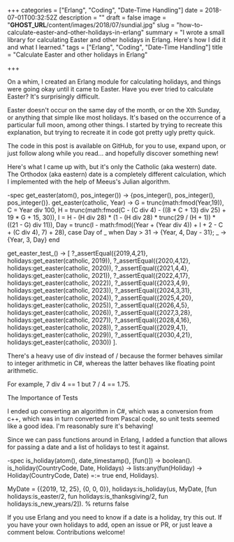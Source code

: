 +++
categories = ["Erlang", "Coding", "Date-Time Handling"]
date = 2018-07-01T00:32:52Z
description = ""
draft = false
image = "__GHOST_URL__/content/images/2018/07/sundial.jpg"
slug = "how-to-calculate-easter-and-other-holidays-in-erlang"
summary = "I wrote a small library for calculating Easter and other holidays in Erlang. Here's how I did it and what I learned."
tags = ["Erlang", "Coding", "Date-Time Handling"]
title = "Calculate Easter and other holidays in Erlang"

+++


On a whim, I created an Erlang module for calculating holidays, and things were going okay until it came to Easter. Have you ever tried to calculate Easter? It's surprisingly difficult.

Easter doesn't occur on the same day of the month, or on the Xth Sunday, or anything that simple like most holidays. It's based on the occurrence of a particular full moon, among other things. I started by trying to recreate this explanation, but trying to recreate it in code got pretty ugly pretty quick.



The code in this post is available on GitHub, for you to use, expand upon, or just follow along while you read... and hopefully discover something new!



Here's what I came up with, but it's only the Catholic (aka western) date. The Orthodox (aka eastern) date is a completely different calculation, which I implemented with the help of Meeus's Julian algorithm.

-spec get_easter(atom(), pos_integer()) -> {pos_integer(), pos_integer(), pos_integer()}.
get_easter(catholic, Year) ->
    G = trunc(math:fmod(Year,19)),
    C = Year div 100,
    H = trunc(math:fmod(C - (C div 4) - ((8 * C + 13) div 25) + 19 * G + 15, 30)),
    I = H - (H div 28) * (1 - (H div 28) * trunc(29 / (H + 1)) * ((21 - G) div 11)),
    Day = trunc(I - math:fmod((Year + (Year div 4)) + I + 2 - C + (C div 4), 7) + 28),
    case Day of
        _ when Day > 31 ->
            {Year, 4, Day - 31};
        _ ->
            {Year, 3, Day}
    end

get_easter_test_() ->
    [
        ?_assertEqual({2019,4,21}, holidays:get_easter(catholic, 2019)),
        ?_assertEqual({2020,4,12}, holidays:get_easter(catholic, 2020)),
        ?_assertEqual({2021,4,4}, holidays:get_easter(catholic, 2021)),
        ?_assertEqual({2022,4,17}, holidays:get_easter(catholic, 2022)),
        ?_assertEqual({2023,4,9}, holidays:get_easter(catholic, 2023)),
        ?_assertEqual({2024,3,31}, holidays:get_easter(catholic, 2024)),
        ?_assertEqual({2025,4,20}, holidays:get_easter(catholic, 2025)),
        ?_assertEqual({2026,4,5}, holidays:get_easter(catholic, 2026)),
        ?_assertEqual({2027,3,28}, holidays:get_easter(catholic, 2027)),
        ?_assertEqual({2028,4,16}, holidays:get_easter(catholic, 2028)),
        ?_assertEqual({2029,4,1}, holidays:get_easter(catholic, 2029)),
        ?_assertEqual({2030,4,21}, holidays:get_easter(catholic, 2030))
    ].


There's a heavy use of div instead of / because the former behaves similar to integer arithmetic in C#, whereas the latter behaves like floating point arithmetic.

For example, 7 div 4 == 1 but 7 / 4 == 1.75.


The Importance of Tests

I ended up converting an algorithm in C#, which was a conversion from c++, which was in turn converted from Pascal code, so unit tests seemed like a good idea. I'm reasonably sure it's behaving!

Since we can pass functions around in Erlang, I added a function that allows for passing a date and a list of holidays to test it against.

-spec is_holiday(atom(), date_timestamp(), [fun()]) -> boolean().
is_holiday(CountryCode, Date, Holidays) ->
    lists:any(fun(Holiday) -> Holiday(CountryCode, Date) =:= true end, Holidays).

MyDate = {{2019, 12, 25}, {0, 0, 0}},
holidays:is_holiday(us, MyDate, [fun holidays:is_easter/2,
                                 fun holidays:is_thanksgiving/2,
                                 fun holidays:is_new_years/2]).   % returns false


If you use Erlang and you need to know if a date is a holiday, try this out. If you have your own holidays to add, open an issue or PR, or just leave a comment below. Contributions welcome!